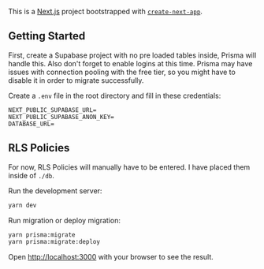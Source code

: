 This is a [Next.js](https://nextjs.org/) project bootstrapped with [`create-next-app`](https://github.com/vercel/next.js/tree/canary/packages/create-next-app).

## Getting Started

First, create a Supabase project with no pre loaded tables inside, Prisma will handle this. Also don't forget to enable logins at this time. Prisma may have issues with connection pooling with the free tier, so you might have to disable it in order to migrate successfully.

Create a `.env` file in the root directory and fill in these credentials:

```
NEXT_PUBLIC_SUPABASE_URL=
NEXT_PUBLIC_SUPABASE_ANON_KEY=
DATABASE_URL=
```

## RLS Policies

For now, RLS Policies will manually have to be entered. I have placed them inside of `./db`.

Run the development server:

```bash
yarn dev
```

Run migration or deploy migration:

```bash
yarn prisma:migrate
yarn prisma:migrate:deploy
```

Open [http://localhost:3000](http://localhost:3000) with your browser to see the result.

